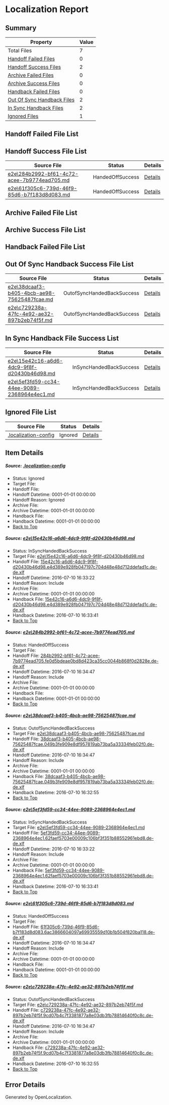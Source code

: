 # <a name='report-top'></a> Localization Report

## Summary
 Property | Value 
 -------- | ----- 
 Total Files | 7
[ Handoff Failed Files ](#handoff-failed-list)| 0
[ Handoff Success Files ](#handoff-success-list)| 2
[ Archive Failed Files ](#archive-failed-list)| 0
[ Archive Success Files ](#archive-success-list)| 0
[ Handback Failed Files ](#handback-failed-list)| 0
[ Out Of Sync Handback Files ](#outofsync-handback-success-list)| 2
[ In Sync Handback Files ](#insync-handback-success-list)| 2
[ Ignored Files ](#ignored-list)| 1

## <a name='handoff-failed-list'></a> Handoff Failed File List

## <a name='handoff-success-list'></a> Handoff Success File List
 Source File | Status | Details 
 ----------- | ------ | ------- 
 [e2e\284b2992-bf61-4c72-acee-7b9774ead705.md](https://github.com/OpenLocalizationTestOrg/oltest/blob/dc498333311e20ec04aa1ee06e64f183f0fed095/e2e/284b2992-bf61-4c72-acee-7b9774ead705.md) | HandedOffSuccess | [Details](#07699700a9dbbb51207d95bb0be0a82028024da42)
 [e2e\61f305c6-739d-46f9-85d6-b7f183d8d083.md](https://github.com/OpenLocalizationTestOrg/oltest/blob/27a6c2d431a239507d56712ff7bc04f6ec75c2fb/e2e/61f305c6-739d-46f9-85d6-b7f183d8d083.md) | HandedOffSuccess | [Details](#f64e57438d61194e788f464e979ec8b4782053df5)

## <a name='archive-failed-list'></a> Archive Failed File List

## <a name='archive-success-list'></a> Archive Success File List

## <a name='handback-failed-list'></a> Handback Failed File List

## <a name='outofsync-handback-success-list'></a> Out Of Sync Handback Success File List
 Source File | Status | Details 
 ----------- | ------ | ------- 
 [e2e\38dcaaf3-b405-4bcb-ae98-75625487fcae.md](https://github.com/OpenLocalizationTestOrg/oltest/blob/51165bc102e250b4e2caa60b2dafafb91f3426a8/e2e/38dcaaf3-b405-4bcb-ae98-75625487fcae.md) | OutofSyncHandedBackSuccess | [Details](#2324d5df6419a8581e725050b3d022f6a1e8b0a03)
 [e2e\c729238a-47fc-4e92-ae32-897b2eb74f5f.md](https://github.com/OpenLocalizationTestOrg/oltest/blob/51165bc102e250b4e2caa60b2dafafb91f3426a8/e2e/c729238a-47fc-4e92-ae32-897b2eb74f5f.md) | OutofSyncHandedBackSuccess | [Details](#99423421449cf1d0835c19b15c79ce2a4aedd54d6)

## <a name='insync-handback-success-list'></a> In Sync Handback File Success List
 Source File | Status | Details 
 ----------- | ------ | ------- 
 [e2e\15e42c16-a6d6-4dc9-9f8f-d20430b46d98.md](https://github.com/OpenLocalizationTestOrg/oltest/blob/80818ab654121920d697d6a719acad8c46faa64c/e2e/15e42c16-a6d6-4dc9-9f8f-d20430b46d98.md) | InSyncHandedBackSuccess | [Details](#93778de29047f7c0ce5fb0b5a453aa30d738d6371)
 [e2e\5ef3fd59-cc34-44ee-9089-2368964e4ec1.md](https://github.com/OpenLocalizationTestOrg/oltest/blob/80818ab654121920d697d6a719acad8c46faa64c/e2e/5ef3fd59-cc34-44ee-9089-2368964e4ec1.md) | InSyncHandedBackSuccess | [Details](#27c22fe270742611b52c65cc89285af99be004874)

## <a name='ignored-list'></a> Ignored File List
 Source File | Status | Details 
 ----------- | ------ | ------- 
 [.localization-config](https://github.com/OpenLocalizationTestOrg/oltest/blob/27a6c2d431a239507d56712ff7bc04f6ec75c2fb/.localization-config) | Ignored | [Details](#3d4f252ac210baf56311d7e97dcc2db10974dbd20)

## Item Details
##### <a name='3d4f252ac210baf56311d7e97dcc2db10974dbd20'></a> Source: [.localization-config](https://github.com/OpenLocalizationTestOrg/oltest/blob/27a6c2d431a239507d56712ff7bc04f6ec75c2fb/.localization-config)
* Status: Ignored
* Target File: 
* Handoff File: 
* Handoff Datetime: 0001-01-01 00:00:00
* Handoff Reason: Ignored
* Archive File: 
* Archive Datetime: 0001-01-01 00:00:00
* Handback File: 
* Handback Datetime: 0001-01-01 00:00:00
* [Back to Top](#report-top)

##### <a name='93778de29047f7c0ce5fb0b5a453aa30d738d6371'></a> Source: [e2e\15e42c16-a6d6-4dc9-9f8f-d20430b46d98.md](https://github.com/OpenLocalizationTestOrg/oltest/blob/80818ab654121920d697d6a719acad8c46faa64c/e2e/15e42c16-a6d6-4dc9-9f8f-d20430b46d98.md)
* Status: InSyncHandedBackSuccess
* Target File: [e2e\15e42c16-a6d6-4dc9-9f8f-d20430b46d98.md](https://github.com/OpenLocalizationTestOrg/oltest-dede-fly/blob/c6a7b061fe0fb096a1ae9b896761893127028996/e2e/15e42c16-a6d6-4dc9-9f8f-d20430b46d98.md)
* Handoff File: [15e42c16-a6d6-4dc9-9f8f-d20430b46d98.e4d389e928fb047197c704d48e48d712ddefad1c.de-de.xlf](https://github.com/OpenLocalizationTestOrg/olhandoff-e2e/blob/ffe477d198429e41d5e7bc9141f99c1edce6cbce/ol-handoff/OpenLocalizationTestOrg/oltest-dede-fly/ci/ht/15e42c16-a6d6-4dc9-9f8f-d20430b46d98.e4d389e928fb047197c704d48e48d712ddefad1c.de-de.xlf)
* Handoff Datetime: 2016-07-10 16:33:22
* Handoff Reason: Include
* Archive File: 
* Archive Datetime: 0001-01-01 00:00:00
* Handback File: [15e42c16-a6d6-4dc9-9f8f-d20430b46d98.e4d389e928fb047197c704d48e48d712ddefad1c.de-de.xlf](https://github.com/OpenLocalizationTestOrg/olhandback-e2e/blob/7926ce2ae574b64b7c244f3be36c4a810b77e821/ol-handback/OpenLocalizationTestOrg/oltest-dede-fly/ci/ht/15e42c16-a6d6-4dc9-9f8f-d20430b46d98.e4d389e928fb047197c704d48e48d712ddefad1c.de-de.xlf)
* Handback Datetime: 2016-07-10 16:33:41
* [Back to Top](#report-top)

##### <a name='07699700a9dbbb51207d95bb0be0a82028024da42'></a> Source: [e2e\284b2992-bf61-4c72-acee-7b9774ead705.md](https://github.com/OpenLocalizationTestOrg/oltest/blob/dc498333311e20ec04aa1ee06e64f183f0fed095/e2e/284b2992-bf61-4c72-acee-7b9774ead705.md)
* Status: HandedOffSuccess
* Target File: 
* Handoff File: [284b2992-bf61-4c72-acee-7b9774ead705.fe0d5bdeae0bd8d423ca35cc0044b868f0d2828e.de-de.xlf](https://github.com/OpenLocalizationTestOrg/olhandoff-e2e/blob/e17da704ade611fe1f26f34e819c75b00d7c29ff/ol-handoff/OpenLocalizationTestOrg/oltest-dede-fly/ci/ht/284b2992-bf61-4c72-acee-7b9774ead705.fe0d5bdeae0bd8d423ca35cc0044b868f0d2828e.de-de.xlf)
* Handoff Datetime: 2016-07-10 16:34:47
* Handoff Reason: Include
* Archive File: 
* Archive Datetime: 0001-01-01 00:00:00
* Handback File: 
* Handback Datetime: 0001-01-01 00:00:00
* [Back to Top](#report-top)

##### <a name='2324d5df6419a8581e725050b3d022f6a1e8b0a03'></a> Source: [e2e\38dcaaf3-b405-4bcb-ae98-75625487fcae.md](https://github.com/OpenLocalizationTestOrg/oltest/blob/51165bc102e250b4e2caa60b2dafafb91f3426a8/e2e/38dcaaf3-b405-4bcb-ae98-75625487fcae.md)
* Status: OutofSyncHandedBackSuccess
* Target File: [e2e\38dcaaf3-b405-4bcb-ae98-75625487fcae.md](https://github.com/OpenLocalizationTestOrg/oltest-dede-fly/blob/b53872c75b2d39d32b5fc5d7f3a4edee17ef6c1a/e2e/38dcaaf3-b405-4bcb-ae98-75625487fcae.md)
* Handoff File: [38dcaaf3-b405-4bcb-ae98-75625487fcae.049b3fe909e8df957819ab73ba5a33334feb02f0.de-de.xlf](https://github.com/OpenLocalizationTestOrg/olhandoff-e2e/blob/e17da704ade611fe1f26f34e819c75b00d7c29ff/ol-handoff/OpenLocalizationTestOrg/oltest-dede-fly/ci/ht/38dcaaf3-b405-4bcb-ae98-75625487fcae.049b3fe909e8df957819ab73ba5a33334feb02f0.de-de.xlf)
* Handoff Datetime: 2016-07-10 16:34:47
* Handoff Reason: Include
* Archive File: 
* Archive Datetime: 0001-01-01 00:00:00
* Handback File: [38dcaaf3-b405-4bcb-ae98-75625487fcae.049b3fe909e8df957819ab73ba5a33334feb02f0.de-de.xlf](https://github.com/OpenLocalizationTestOrg/olhandback-e2e/blob/98857edd30dcf166ec1993f601553212d536128a/ol-handback/OpenLocalizationTestOrg/oltest-dede-fly/ci/high/38dcaaf3-b405-4bcb-ae98-75625487fcae.049b3fe909e8df957819ab73ba5a33334feb02f0.de-de.xlf)
* Handback Datetime: 2016-07-10 16:32:55
* [Back to Top](#report-top)

##### <a name='27c22fe270742611b52c65cc89285af99be004874'></a> Source: [e2e\5ef3fd59-cc34-44ee-9089-2368964e4ec1.md](https://github.com/OpenLocalizationTestOrg/oltest/blob/80818ab654121920d697d6a719acad8c46faa64c/e2e/5ef3fd59-cc34-44ee-9089-2368964e4ec1.md)
* Status: InSyncHandedBackSuccess
* Target File: [e2e\5ef3fd59-cc34-44ee-9089-2368964e4ec1.md](https://github.com/OpenLocalizationTestOrg/oltest-dede-fly/blob/c6a7b061fe0fb096a1ae9b896761893127028996/e2e/5ef3fd59-cc34-44ee-9089-2368964e4ec1.md)
* Handoff File: [5ef3fd59-cc34-44ee-9089-2368964e4ec1.62faef5703e00009c106bf3f351b88552961ebd8.de-de.xlf](https://github.com/OpenLocalizationTestOrg/olhandoff-e2e/blob/ffe477d198429e41d5e7bc9141f99c1edce6cbce/ol-handoff/OpenLocalizationTestOrg/oltest-dede-fly/ci/ht/5ef3fd59-cc34-44ee-9089-2368964e4ec1.62faef5703e00009c106bf3f351b88552961ebd8.de-de.xlf)
* Handoff Datetime: 2016-07-10 16:33:22
* Handoff Reason: Include
* Archive File: 
* Archive Datetime: 0001-01-01 00:00:00
* Handback File: [5ef3fd59-cc34-44ee-9089-2368964e4ec1.62faef5703e00009c106bf3f351b88552961ebd8.de-de.xlf](https://github.com/OpenLocalizationTestOrg/olhandback-e2e/blob/7926ce2ae574b64b7c244f3be36c4a810b77e821/ol-handback/OpenLocalizationTestOrg/oltest-dede-fly/ci/ht/5ef3fd59-cc34-44ee-9089-2368964e4ec1.62faef5703e00009c106bf3f351b88552961ebd8.de-de.xlf)
* Handback Datetime: 2016-07-10 16:33:41
* [Back to Top](#report-top)

##### <a name='f64e57438d61194e788f464e979ec8b4782053df5'></a> Source: [e2e\61f305c6-739d-46f9-85d6-b7f183d8d083.md](https://github.com/OpenLocalizationTestOrg/oltest/blob/27a6c2d431a239507d56712ff7bc04f6ec75c2fb/e2e/61f305c6-739d-46f9-85d6-b7f183d8d083.md)
* Status: HandedOffSuccess
* Target File: 
* Handoff File: [61f305c6-739d-46f9-85d6-b7f183d8d083.6ac3866604097a69935559d10b1b504f820ba118.de-de.xlf](https://github.com/OpenLocalizationTestOrg/olhandoff-e2e/blob/e17da704ade611fe1f26f34e819c75b00d7c29ff/ol-handoff/OpenLocalizationTestOrg/oltest-dede-fly/ci/ht/61f305c6-739d-46f9-85d6-b7f183d8d083.6ac3866604097a69935559d10b1b504f820ba118.de-de.xlf)
* Handoff Datetime: 2016-07-10 16:34:47
* Handoff Reason: Include
* Archive File: 
* Archive Datetime: 0001-01-01 00:00:00
* Handback File: 
* Handback Datetime: 0001-01-01 00:00:00
* [Back to Top](#report-top)

##### <a name='99423421449cf1d0835c19b15c79ce2a4aedd54d6'></a> Source: [e2e\c729238a-47fc-4e92-ae32-897b2eb74f5f.md](https://github.com/OpenLocalizationTestOrg/oltest/blob/51165bc102e250b4e2caa60b2dafafb91f3426a8/e2e/c729238a-47fc-4e92-ae32-897b2eb74f5f.md)
* Status: OutofSyncHandedBackSuccess
* Target File: [e2e\c729238a-47fc-4e92-ae32-897b2eb74f5f.md](https://github.com/OpenLocalizationTestOrg/oltest-dede-fly/blob/b53872c75b2d39d32b5fc5d7f3a4edee17ef6c1a/e2e/c729238a-47fc-4e92-ae32-897b2eb74f5f.md)
* Handoff File: [c729238a-47fc-4e92-ae32-897b2eb74f5f.9cd07b4c7f3381877a8e03db3fb78814640f0c8c.de-de.xlf](https://github.com/OpenLocalizationTestOrg/olhandoff-e2e/blob/e17da704ade611fe1f26f34e819c75b00d7c29ff/ol-handoff/OpenLocalizationTestOrg/oltest-dede-fly/ci/ht/c729238a-47fc-4e92-ae32-897b2eb74f5f.9cd07b4c7f3381877a8e03db3fb78814640f0c8c.de-de.xlf)
* Handoff Datetime: 2016-07-10 16:34:47
* Handoff Reason: Include
* Archive File: 
* Archive Datetime: 0001-01-01 00:00:00
* Handback File: [c729238a-47fc-4e92-ae32-897b2eb74f5f.9cd07b4c7f3381877a8e03db3fb78814640f0c8c.de-de.xlf](https://github.com/OpenLocalizationTestOrg/olhandback-e2e/blob/98857edd30dcf166ec1993f601553212d536128a/ol-handback/OpenLocalizationTestOrg/oltest-dede-fly/ci/high/c729238a-47fc-4e92-ae32-897b2eb74f5f.9cd07b4c7f3381877a8e03db3fb78814640f0c8c.de-de.xlf)
* Handback Datetime: 2016-07-10 16:32:55
* [Back to Top](#report-top)


## Error Details

Generated by OpenLocalization.
